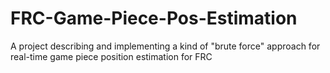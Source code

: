 # FRC-Game-Piece-Pos-Estimation
A project describing and implementing a kind of "brute force" approach for real-time game piece position estimation for FRC
